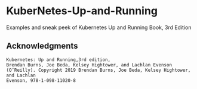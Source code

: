 # KuberNetes-Up-and-Running
Examples and sneak peek of Kubernetes Up and Running Book, 3rd Edition

## Acknowledgments
```
Kubernetes: Up and Running,3rd edition,
Brendan Burns, Joe Beda, Kelsey Hightower, and Lachlan Evenson
(O’Reilly). Copyright 2019 Brendan Burns, Joe Beda, Kelsey Hightower, and Lachlan
Evenson, 978-1-098-11020-8
```